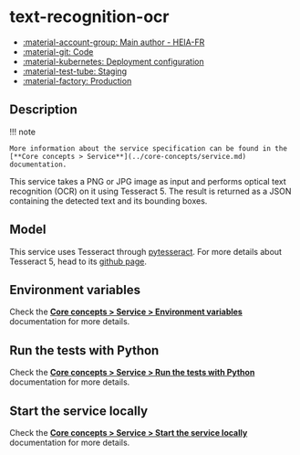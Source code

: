 # text-recognition-ocr

- [:material-account-group: Main author - HEIA-FR](https://www.hes-so.ch/swiss-ai-center/equipe)
- [:material-git: Code](https://github.com/swiss-ai-center/text-recognition-ocr-service)
- [:material-kubernetes: Deployment configuration](https://github.com/swiss-ai-center/text-recognition-ocr-service/tree/main/kubernetes)
- [:material-test-tube: Staging](https://text-recognition-ocr-swiss-ai-center.kube.isc.heia-fr.ch)
- [:material-factory: Production](https://text-recognition-ocs.swiss-ai-center.ch)

## Description

!!! note

    More information about the service specification can be found in the
    [**Core concepts > Service**](../core-concepts/service.md) documentation.

This service takes a PNG or JPG image as input and performs optical text recognition (OCR) on it using Tesseract 5.
The result is returned as a JSON containing the detected text and its bounding boxes.

## Model
This service uses Tesseract through [pytesseract](https://pypi.org/project/pytesseract/).
For more details about Tesseract 5, head to its [github page](https://github.com/tesseract-ocr/tesseract/releases).


## Environment variables

Check the
[**Core concepts > Service > Environment variables**](../core-concepts/service.md#environment-variables)
documentation for more details.

## Run the tests with Python

Check the
[**Core concepts > Service > Run the tests with Python**](../core-concepts/service.md#run-the-tests-with-python)
documentation for more details.

## Start the service locally

Check the
[**Core concepts > Service > Start the service locally**](../core-concepts/service.md#start-the-service-locally)
documentation for more details.

